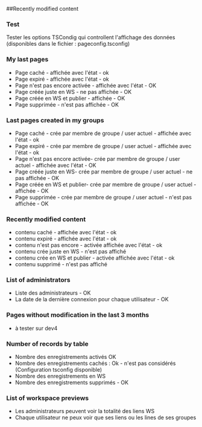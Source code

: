 ##Recently modified content

### Test
Tester les options TSCondig qui controllent l'affichage des données (disponibles dans le fichier : pageconfig.tsconfig) 

### My last pages

* Page caché - affichée avec l'état - ok
* Page expiré - affichée avec l'état - ok
* Page n'est pas encore activée - affichée avec l'état - OK
* Page créée juste en WS - ne pas affichée - OK
* Page créée en WS et publier - affichée - OK
* Page supprimée - n'est pas affichée - OK

### Last pages created in my groups

* Page caché - crée par membre de groupe / user actuel - affichée avec l'état - ok
* Page expiré - crée par membre de groupe / user actuel - affichée avec l'état - ok
* Page n'est pas encore activée- crée par membre de groupe / user actuel - affichée avec l'état - OK
* Page créée juste en WS- crée par membre de groupe / user actuel - ne pas affichée - OK
* Page créée en WS et publier- crée par membre de groupe / user actuel - affichée - OK
* Page supprimée - crée par membre de groupe / user actuel - n'est pas affichée - OK

### Recently modified content

* contenu caché - affichée avec l'état - ok
* contenu expiré - affichée avec l'état - ok
* contenu n'est pas encore - activée affichée avec l'état - ok
* contenu crée juste en WS - n'est pas affiché
* contenu crée en WS et publier - activée affichée avec l'état - ok
* contenu supprimé - n'est pas affiché


### List of administrators
* Liste des administrateurs - OK
* La date de la dernière connexion pour chaque utilisateur - OK


### Pages without modification in the last 3 months
* à tester sur dev4

### Number of records by table

* Nombre des enregistrements activés OK
* Nombre des enregistrements cachés : Ok - n'est pas considérés (Configuration tsconfig disponible)
* Nombre des enregistrements en WS
* Nombre des enregistrements supprimés - OK

### List of workspace previews
* Les administrateurs peuvent voir la totalité des liens WS
* Chaque utilisateur ne peux voir que ses liens ou les lines de ses groupes
